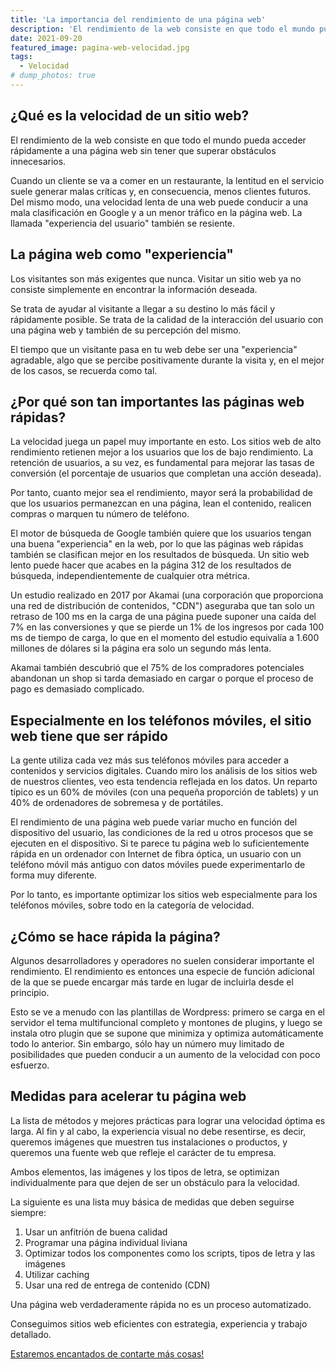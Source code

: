 ```yaml
---
title: 'La importancia del rendimiento de una página web'
description: 'El rendimiento de la web consiste en que todo el mundo pueda acceder rápidamente a una página web sin tener que superar obstáculos innecesarios.'
date: 2021-09-20
featured_image: pagina-web-velocidad.jpg
tags:
  - Velocidad
# dump_photos: true
---
```


## ¿Qué es la velocidad de un sitio web?

El rendimiento de la web consiste en que todo el mundo pueda acceder rápidamente a una página web sin tener que superar obstáculos innecesarios.

Cuando un cliente se va a comer en un restaurante, la lentitud en el servicio suele generar malas críticas y, en consecuencia, menos clientes futuros. Del mismo modo, una velocidad lenta de una web puede conducir a una mala clasificación en Google y a un menor tráfico en la página web. La llamada "experiencia del usuario" también se resiente.

## La página web como "experiencia"

Los visitantes son más exigentes que nunca. Visitar un sitio web ya no consiste simplemente en encontrar la información deseada.

Se trata de ayudar al visitante a llegar a su destino lo más fácil y rápidamente posible. Se trata de la calidad de la interacción del usuario con una página web y también de su percepción del mismo.

El tiempo que un visitante pasa en tu web debe ser una "experiencia" agradable, algo que se percibe positivamente durante la visita y, en el mejor de los casos, se recuerda como tal.

## ¿Por qué son tan importantes las páginas web rápidas?

La velocidad juega un papel muy importante en esto. Los sitios web de alto rendimiento retienen mejor a los usuarios que los de bajo rendimiento. La retención de usuarios, a su vez, es fundamental para mejorar las tasas de conversión (el porcentaje de usuarios que completan una acción deseada).

Por tanto, cuanto mejor sea el rendimiento, mayor será la probabilidad de que los usuarios permanezcan en una página, lean el contenido, realicen compras o marquen tu número de teléfono.

El motor de búsqueda de Google también quiere que los usuarios tengan una buena "experiencia" en la web, por lo que las páginas web rápidas también se clasifican mejor en los resultados de búsqueda. Un sitio web lento puede hacer que acabes en la página 312 de los resultados de búsqueda, independientemente de cualquier otra métrica.

Un estudio realizado en 2017 por Akamai (una corporación que proporciona una red de distribución de contenidos, "CDN") aseguraba que tan solo un retraso de 100 ms en la carga de una página puede suponer una caída del 7% en las conversiones y que se pierde un 1% de los ingresos por cada 100 ms de tiempo de carga, lo que en el momento del estudio equivalía a 1.600 millones de dólares si la página era solo un segundo más lenta.

Akamai también descubrió que el 75% de los compradores potenciales abandonan un shop si tarda demasiado en cargar o porque el proceso de pago es demasiado complicado.

## Especialmente en los teléfonos móviles, el sitio web tiene que ser rápido

La gente utiliza cada vez más sus teléfonos móviles para acceder a contenidos y servicios digitales. Cuando miro los análisis de los sitios web de nuestros clientes, veo esta tendencia reflejada en los datos. Un reparto típico es un 60% de móviles (con una pequeña proporción de tablets) y un 40% de ordenadores de sobremesa y de portátiles.

El rendimiento de una página web puede variar mucho en función del dispositivo del usuario, las condiciones de la red u otros procesos que se ejecuten en el dispositivo. Si te parece tu página web lo suficientemente rápida en un ordenador con Internet de fibra óptica, un usuario con un teléfono móvil más antiguo con datos móviles puede experimentarlo de forma muy diferente.

Por lo tanto, es importante optimizar los sitios web especialmente para los teléfonos móviles, sobre todo en la categoría de velocidad.

## ¿Cómo se hace rápida la página?

Algunos desarrolladores y operadores no suelen considerar importante el rendimiento. El rendimiento es entonces una especie de función adicional de la que se puede encargar más tarde en lugar de incluirla desde el principio.

Esto se ve a menudo con las plantillas de Wordpress: primero se carga en el servidor el tema multifuncional completo y montones de plugins, y luego se instala otro plugin que se supone que minimiza y optimiza automáticamente todo lo anterior. Sin embargo, sólo hay un número muy limitado de posibilidades que pueden conducir a un aumento de la velocidad con poco esfuerzo.

## Medidas para acelerar tu página web

La lista de métodos y mejores prácticas para lograr una velocidad óptima es larga. Al fin y al cabo, la experiencia visual no debe resentirse, es decir, queremos imágenes que muestren tus instalaciones o productos, y queremos una fuente web que refleje el carácter de tu empresa.

Ambos elementos, las imágenes y los tipos de letra, se optimizan individualmente para que dejen de ser un obstáculo para la velocidad.

La siguiente es una lista muy básica de medidas que deben seguirse siempre:

1. Usar un anfitrión de buena calidad
2. Programar una página individual liviana
3. Optimizar todos los componentes como los scripts, tipos de letra y las imágenes
4. Utilizar caching
5. Usar una red de entrega de contenido (CDN)

Una página web verdaderamente rápida no es un proceso automatizado.

Conseguimos sitios web eficientes con estrategia, experiencia y trabajo detallado.

[Estaremos encantados de contarte más cosas!](/contacto/)
